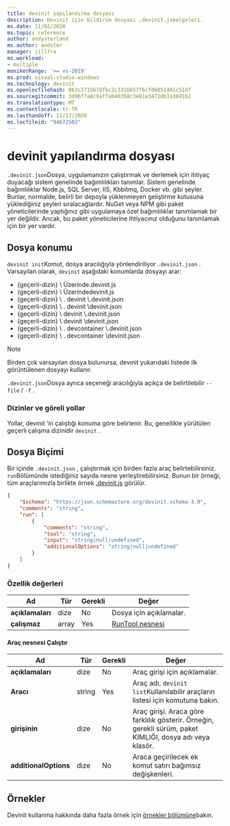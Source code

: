 ```yaml
---
title: devinit yapılandırma dosyası
description: Devınit için bildirim dosyası .devinit.jsbelgeleri.
ms.date: 11/02/2020
ms.topic: reference
author: andysterland
ms.author: andster
manager: jillfra
ms.workload:
- multiple
monikerRange: '>= vs-2019'
ms.prod: visual-studio-windows
ms.technology: devinit
ms.openlocfilehash: 863c2715b7dfbc2c331bb57f6cf06851401c51df
ms.sourcegitcommit: 3d96f7a8c9affab40358c3e81e3472db31d841b2
ms.translationtype: MT
ms.contentlocale: tr-TR
ms.lasthandoff: 11/17/2020
ms.locfileid: "94672502"
---
```

# <a name="devinit-configuration-file"></a>devinit yapılandırma dosyası

`.devinit.json`Dosya, uygulamanızın çalıştırmak ve derlemek için ihtiyaç duyacağı sistem genelinde bağımlılıkları tanımlar. Sistem genelinde bağımlılıklar Node.js, SQL Server, IIS, Kbbitmq, Docker vb. gibi şeyler. Bunlar, normalde, belirli bir depoyla yüklenmeyen geliştirme kutusuna yüklediğiniz şeyleri sıralacağlardır. NuGet veya NPM gibi paket yöneticilerinde yaptığınız gibi uygulamaya özel bağımlılıklar tanımlamak bir yer değildir. Ancak, bu paket yöneticilerine ihtiyacınız olduğunu tanımlamak için bir yer vardır.

## <a name="file-location"></a>Dosya konumu

`devinit init`Komut, dosya aracılığıyla yönlendiriliyor `.devinit.json` . Varsayılan olarak, `devinit` aşağıdaki konumlarda dosyayı arar:

* {geçerli-dizin} \\ Üzerinde.devinit.js
* {geçerli-dizin} \\ Üzerindedevinit.js
* {geçerli-dizin} \\ . devinit \\.devinit.json
* {geçerli-dizin} \\ . devinit \\devinit.json
* {geçerli-dizin} \\ devinit \\.devinit.json
* {geçerli-dizin} \\ devinit \\devinit.json
* {geçerli-dizin} \\ . devcontainer \\.devinit.json
* {geçerli-dizin} \\ . devcontainer \\devinit.json

> [!NOTE]
> Birden çok varsayılan dosya bulunursa, devınit yukarıdaki listede ilk görüntülenen dosyayı kullanır.

`.devinit.json`Dosya ayrıca seçeneği aracılığıyla açıkça de belirtilebilir `--file` / `-f` .

### <a name="directories-and-relative-paths"></a>Dizinler ve göreli yollar

Yollar, devınit 'in çalıştığı konuma göre belirlenir. Bu, genellikle yürütülen geçerli çalışma dizinidir `devinit` .

## <a name="file-format"></a>Dosya Biçimi
Bir içinde `.devinit.json` , çalıştırmak için birden fazla araç belirtebilirsiniz. `run`Bölümünde istediğiniz sayıda nesne yerleştirebilirsiniz. Bunun bir örneği, tüm araçlarımızla birlikte örnek [.devinit.js](sample-all-tool.md) görülür.

```json
{
    "$schema": "https://json.schemastore.org/devinit.schema-3.0",
    "comments": "string",
    "run": [
        {
            "comments": "string",
            "tool": "string",
            "input": "string|null|undefined",
            "additionalOptions": "string|null|undefined"
        }
    ]
}
```

### <a name="property-values"></a>Özellik değerleri

| Ad         | Tür   | Gerekli | Değer                              |
|--------------|--------|----------|------------------------------------|
| **açıklamaları** | dize | No       | Dosya için açıklamalar.             |
| **çalışmaz**      | array  | Yes      | [RunTool nesnesi](#run-tool-object) |

#### <a name="run-tool-object"></a>Araç nesnesi Çalıştır

| Ad                  | Tür   | Gerekli | Değer                                                                                                      |
|-----------------------|--------|----------|------------------------------------------------------------------------------------------------------------|
| **açıklamaları**          | dize | No       | Araç girişi için açıklamalar.                                                                               |
| **Aracı**              | string | Yes      | Araç adı. `devinit list`Kullanılabilir araçların listesi için komutuna bakın.                            |
| **girişinin**             | dize | No       | Araç girişi. Araca göre farklılık gösterir. Örneğin, gerekli sürüm, paket KIMLIĞI, dosya adı veya klasör.|
| **additionalOptions** | dize | No       | Araca geçirilecek ek komut satırı bağımsız değişkenleri.                                                |

## <a name="examples"></a>Örnekler

Devinit kullanma hakkında daha fazla örnek için [örnekler bölümüne](sample-readme.md)bakın.
